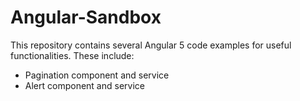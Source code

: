 # Angular-Sandbox
This repository contains several Angular 5 code examples for useful functionalities.
These include:
- Pagination component and service
- Alert component and service
